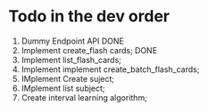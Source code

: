 # Todo in the dev order


1. Dummy Endpoint API DONE
2. Implement create_flash cards; DONE
3. Implement list_flash_cards;
4. Implement implement create_batch_flash_cards;
5. IMplement Create suject;
6. IMplement list subject;
7. Create interval learning algorithm;